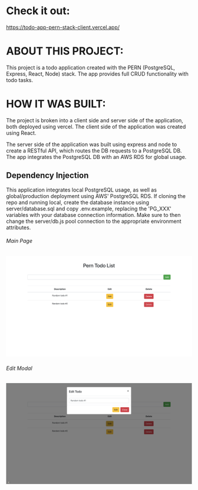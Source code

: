 # Check it out:

https://todo-app-pern-stack-client.vercel.app/

# ABOUT THIS PROJECT:

This project is a todo application created with the PERN (PostgreSQL, Express, React, Node) stack. The app provides full CRUD functionality with todo tasks.

# HOW IT WAS BUILT:

The project is broken into a client side and server side of the application, both deployed using vercel. The client side of the application was created using React.

The server side of the application was built using express and node to create a RESTful API, which routes the DB requests to a PostgreSQL DB. The app integrates the PostgreSQL DB with an AWS RDS for global usage.

## Dependency Injection

This application integrates local PostgreSQL usage, as well as global/production deployment using AWS' PostgreSQL RDS. If cloning the repo and running local, create the database instance using server/database.sql and copy .env.example, replacing the 'PG_XXX' variables with your database connection information. Make sure to then change the server/db.js pool connection to the appropriate environment attributes.

###### Main Page

![Main screen](client/public/image.png)

###### Edit Modal

![Modal](client/public/modal.png)
